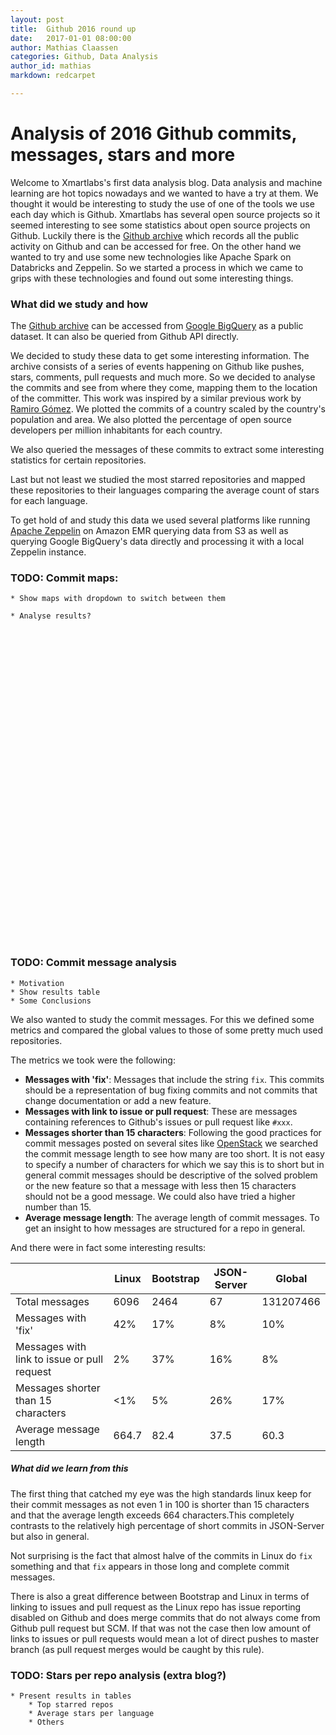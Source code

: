 ```yaml
---
layout: post
title:  Github 2016 round up
date:   2017-01-01 08:00:00
author: Mathias Claassen
categories: Github, Data Analysis
author_id: mathias
markdown: redcarpet

---
```


# Analysis of 2016 Github commits, messages, stars and more

Welcome to Xmartlabs's first data analysis blog. Data analysis and machine learning are hot topics nowadays and we wanted to have a try at them. We thought it would be interesting to study the use of one of the tools we use each day which is Github. Xmartlabs has several open source projects so it seemed interesting to see some statistics about open source projects on Github. Luckily there is the [Github archive] which records all the public activity on Github and can be accessed for free.
On the other hand we wanted to try and use some new technologies like Apache Spark on Databricks and Zeppelin. So we started a process in which we came to grips with these technologies and found out some interesting things.


<!-- what this is about and what we used to get the results -->

### What did we study and how

The [Github archive] can be accessed from [Google BigQuery](https://developers.google.com/bigquery/) as a public dataset. It can also be queried from Github API directly.

We decided to study these data to get some interesting information. The archive consists of a series of events happening on Github like pushes, stars, comments, pull requests and much more. So we decided to analyse the commits and see from where they come, mapping them to the location of the committer. This work was inspired by a similar previous work by [Ramiro Gómez](http://geeksta.net/visualizations/github-commit-map/). We plotted the commits of a country scaled by the country's population and area. We also plotted the percentage of open source developers per million inhabitants for each country.

We also queried the messages of these commits to extract some interesting statistics for certain repositories.

Last but not least we studied the most starred repositories and mapped these repositories to their languages comparing the average count of stars for each language.

To get hold of and study this data we used several platforms like running [Apache Zeppelin](https://zeppelin.apache.org/) on Amazon EMR querying data from S3 as well as querying Google BigQuery's data directly and processing it with a local Zeppelin instance.

### TODO: Commit maps: 
	* Show maps with dropdown to switch between them

	* Analyse results?
	
<div id="container" style="width:100%;height:500px"></div>
<script src="/js/datamaps/d3.min.js"></script>
<script src="/js/datamaps/topojson.min.js"></script>
<script src="/js/datamaps/datamaps.world.hires.min.js"></script>
<script src="/js/datamaps/main.js"></script>

### TODO: Commit message analysis
	* Motivation
	* Show results table
	* Some Conclusions
	
We also wanted to study the commit messages. For this we defined some metrics and compared the global values to those of some pretty much used repositories.

The metrics we took were the following:

* **Messages with 'fix'**: Messages that include the string `fix`. This commits should be a representation of bug fixing commits and not commits that change documentation or add a new feature.
* **Messages with link to issue or pull request**: These are messages containing references to Github's issues or pull request like `#xxx`. 
* **Messages shorter than 15 characters**: Following the good practices for commit messages posted on several sites like [OpenStack](https://wiki.openstack.org/wiki/GitCommitMessages#Information_in_commit_messages) we searched the commit message length to see how many are too short. It is not easy to specify a number of characters for which we say this is to short but in general commit messages should be descriptive of the solved problem or the new feature so that a message with less then 15 characters should not be a good message. We could also have tried a higher number than 15.
* **Average message length**: The average length of commit messages. To get an insight to how messages are structured for a repo in general.

And there were in fact some interesting results:


|   | Linux| Bootstrap | JSON-Server | Global |
|---|------|-----------|-------------|--------|
| Total messages | 6096 | 2464 | 67 | 131207466 | 
| Messages with 'fix' | 42% | 17% | 8% | 10% |
| Messages with link to issue or pull request | 2% | 37% | 16% | 8% |
| Messages shorter than 15 characters | <1% | 5% | 26% | 17% |
| Average message length | 664.7 | 82.4 | 37.5 | 60.3 |

##### What did we learn from this

The first thing that catched my eye was the high standards linux keep for their commit messages as not even 1 in 100 is shorter than 15 characters and that the average length exceeds 664 characters.This completely contrasts to the relatively high percentage of short commits in JSON-Server but also in general.

Not surprising is the fact that almost halve of the commits in Linux do `fix` something and that `fix` appears in those long and complete commit messages. 

There is also a  great difference between Bootstrap and Linux in terms of linking to issues and pull request as the Linux repo has issue reporting disabled on Github and does merge commits that do not always come from Github pull request but SCM. If that was not the case then low amount of links to issues or pull requests would mean a lot of direct pushes to master branch (as pull request merges would be caught by this rule).

### TODO: Stars per repo analysis (extra blog?)
	* Present results in tables
		* Top starred repos
		* Average stars per language
		* Others
		

[Github archive]: https://www.githubarchive.org/